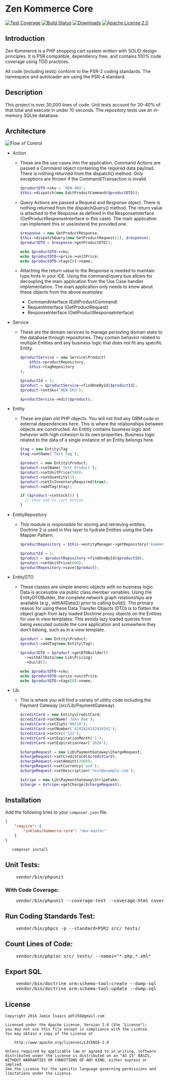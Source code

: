 Zen Kommerce Core
=================
[![Test Coverage](http://img.shields.io/badge/coverage-100%25-brightgreen.svg)](https://codeclimate.com/github/inklabs/kommerce-core)
[![Build Status](https://travis-ci.org/inklabs/kommerce-core.svg?branch=master)](https://travis-ci.org/inklabs/kommerce-core)
[![Downloads](https://img.shields.io/packagist/dt/inklabs/kommerce-core.svg)](https://packagist.org/packages/inklabs/kommerce-core)
[![Apache License 2.0](https://img.shields.io/badge/license-Apache%202.0-brightgreen.svg)](https://github.com/inklabs/kommerce-core/blob/master/LICENSE.txt)

## Introduction

Zen Kommerce is a PHP shopping cart system written with SOLID design principles.
It is PSR compatible, dependency free, and contains 100% code coverage using TDD practices.

All code (including tests) conform to the PSR-2 coding standards. The namespace and autoloader
are using the PSR-4 standard.

## Description

This project is over 30,000 lines of code. Unit tests account for 30-40% of that total and execute in
under 10 seconds. The repository tests use an in-memory SQLite database.

## Architecture

![Flow of Control](https://i.imgur.com/IJ5Trm7.png)

* Action
    - These are the use cases into the application. Command Actions are passed a Command object containing the required
      data payload. There is nothing returned from the dispatch() method. Only exceptions are thrown if the
      Command/Transaction is invalid.
      
      ```php
      $productDTO->sku = 'NEW-SKU';
      $this->dispatch(new EditProductCommand($productDTO));
      ```
      
    - Query Actions are passed a Request and Response object. There is nothing returned from the dispatchQuery()
      method. The return value is attached to the Response as defined in the ResponseInterface
      (GetProductResponseInterface in this case). The main application can implement this or use/extend the
      provided one. 

      ```php
      $response = new GetProductResponse;
      $this->dispatchQuery(new GetProductRequest(1), $response);
      $productDTO = $response->getProductDTO();

      echo $productDTO->sku;
      echo $productDTO->price->unitPrice;
      echo $productDTO->tags[0]->name;
      ```

    - Attaching the return value to the Response is needed to maintain type hints in your IDE. Using the
      command/query bus allows for decoupling the main application from the Use Case handler implementation.
      The main application only needs to know about these objects from the above examples:
      
      - CommandInterface (EditProductCommand)
      - RequestInterface (GetProductRequest)
      - ResponseInterface (GetProductResponseInterface)

* Service
    - These are the domain services to manage persisting domain state to the database through repositories. They contain
      behavior related to multiple Entities and any business logic that does not fit any specific Entity.

      ```php
      $productService = new Service\Product(
          $this->productRepository,
          $this->tagRepository
      );

      $productId = 1;
      $product = $productService->findOneById($productId);
      $product->setSku('NEW-SKU');

      $productService->edit($product);
      ```

* Entity
    - These are plain old PHP objects. You will not find any ORM code or external dependencies here. This is where
      the relationships between objects are constructed. An Entitiy contains business logic and behavior with high cohesion to
      its own properties. Business logic related to the data of a single instance of an Entity belongs here.

      ```php
      $tag = new Entity\Tag
      $tag->setName('Test Tag');

      $product = new Entity\Product;
      $product->setName('Test Product');
      $product->setUnitPrice(500);
      $product->setQuantity(1);
      $product->setIsInventoryRequired(true);
      $product->addTag($tag);
      
      if ($product->inStock()) {
        // Show add to cart button
      }
      ```

* EntityRepository
    - This module is responsible for storing and retrieving entities. Doctrine 2 is used in this layer to hydrate Entities
      using the Data Mapper Pattern.

      ```php
      $productRepository = $this->entityManager->getRepository('kommerce:Product');

      $productId = 1;
      $product = $productRepository->findOneById($productId);
      $product->setUnitPrice(600);
      $productRepository->save($product);
      ```
      
* EntityDTO
    - These classes are simple anemic objects with no business logic. Data is accessible via public class member variables. 
      Using the EntityDTOBuilder, the complete network graph relationships are available (e.g., withAllData()) prior to
      calling build(). The primary reason for using these Data Transfer Objects (DTO) is to flatten the object graph from
      lazy loaded Doctrine proxy objects on the Entities for use in view templates. This avoids lazy loaded queries from
      being executed outside the core application and somewhere they don't belong, such as in a view template.

      ```php
      $product = new Entity\Product;
      $product->addTag(new Entity\Tag);

      $productDTO = $product->getDTOBuilder()
        ->withAllData(new Lib\Pricing)
        ->build();

      echo $productDTO->sku;
      echo $productDTO->price->unitPrice;
      echo $productDTO->tags[0]->name;
      ```

* Lib
    - This is where you will find a variety of utility code including the Payment Gateway (src/Lib/PaymentGateway).

      ```php
      $creditCard = new Entity\CreditCard;
      $creditCard->setName('John Doe');
      $creditCard->setZip5('90210');
      $creditCard->setNumber('4242424242424242');
      $creditCard->setCvc('123');
      $creditCard->setExpirationMonth('1');
      $creditCard->setExpirationYear('2020');

      $chargeRequest = new Lib\PaymentGateway\ChargeRequest;
      $chargeRequest->setCreditCard($creditCard);
      $chargeRequest->setAmount(2000);
      $chargeRequest->setCurrency('usd');
      $chargeRequest->setDescription('test@example.com');

      $stripe = new Lib\PaymentGateway\StripeFake;
      $charge = $stripe->getCharge($chargeRequest);
      ```

## Installation

Add the following lines to your ``composer.json`` file.

```JSON
{
    "require": {
        "inklabs/kommerce-core": "dev-master"
    }
}
```

```
   composer install
```

## Unit Tests:

<pre>
    vendor/bin/phpunit
</pre>

### With Code Coverage:

<pre>
    vendor/bin/phpunit --coverage-text --coverage-html coverage_report
</pre>

## Run Coding Standards Test:

<pre>
    vendor/bin/phpcs -p --standard=PSR2 src/ tests/
</pre>

## Count Lines of Code:

<pre>
    vendor/bin/phploc src/ tests/ --names="*.php,*.xml"
</pre>

## Export SQL

<pre>
    vendor/bin/doctrine orm:schema-tool:create --dump-sql
    vendor/bin/doctrine orm:schema-tool:update --dump-sql
</pre>

## License

```
Copyright 2014 Jamie Isaacs pdt256@gmail.com

Licensed under the Apache License, Version 2.0 (the "License");
you may not use this file except in compliance with the License.
You may obtain a copy of the License at

    http://www.apache.org/licenses/LICENSE-2.0

Unless required by applicable law or agreed to in writing, software
distributed under the License is distributed on an "AS IS" BASIS,
WITHOUT WARRANTIES OR CONDITIONS OF ANY KIND, either express or implied.
See the License for the specific language governing permissions and
limitations under the License.
```
